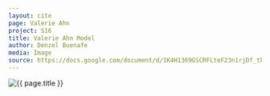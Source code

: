 ```yaml
---
layout: cite
page: Valerie Ahn
project: S16
title: Valerie Ahn Model
author: Denzel Buenafe
media: Image
source: https://docs.google.com/document/d/1K4H1369GSCRFLteF23n1rjDf_tke8aqb4F7cfBas3RI/edit?usp=sharing
---
```

![{{ page.title }}](/projects/S16/characters/val/Val.png)

